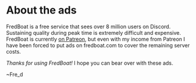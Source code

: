 # About the ads
FredBoat is a free service that sees over 8 million users on Discord. Sustaining quality during peak time is extremely difficult 
and expensive. FredBoat is currently [on Patreon](https://www.patreon.com/fredboat), but even with my income from Patreon
I have been forced to put ads on fredboat.com to cover the remaining server costs.

*Thanks for using FredBoat!* I hope you can bear over with these ads. 

~Fre_d
